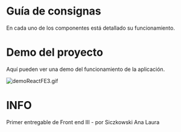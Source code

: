 # Guía de consignas

En cada uno de los componentes está detallado su funcionamiento.

# Demo del proyecto

Aquí pueden ver una demo del funcionamiento de la aplicación.

![demoReactFE3.gif](https://raw.githubusercontent.com/Frontend-III/entregable-frontend-3-junio22/main/demoReactFE3.gif)

# INFO

Primer entregable de Front end III - por Siczkowski Ana Laura